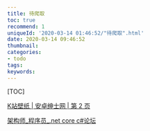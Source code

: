```yaml
---
title: 待爬取
toc: true
recommend: 1
uniqueId: '2020-03-14 01:46:52/"待爬取".html'
date: 2020-03-14 09:46:52
thumbnail:
categories:
- todo
tags:
keywords:
---
```


[TOC]

<!--more-->

[K站壁纸 | 安卓绅士网 | 第 2 页](https://www.anzhuo52.com/?cat=11&paged=2)

[架构师_程序员_.net core c#论坛](https://www.itsvse.com/forum.php)

